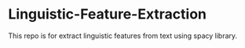 # Linguistic-Feature-Extraction
This repo is for extract linguistic features from text using spacy library.
